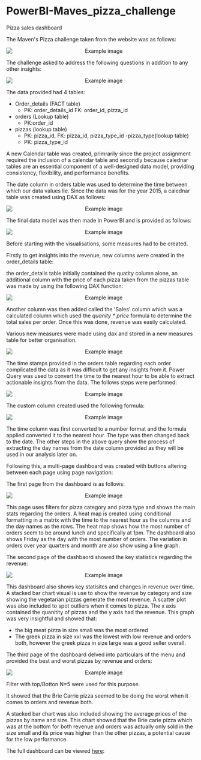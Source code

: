 # PowerBI-Maves_pizza_challenge
Pizza sales dashboard

The Maven's Pizza challenge taken from the website was as follows:

<p align="center">
  <img src="about.PNG" alt="Example image" style="display: block; margin: 0 auto;">
</p>

The challenge asked to address the following questions in addition to any other insights:

<p align="center">
  <img src="questions.PNG" alt="Example image" style="display: block; margin: 0 auto;">
</p>

The data provided had 4 tables:
- Order_details (FACT table)
  - PK: order_details_id FK: order_id, pizza_id
- orders (Lookup table)
  - PK:order_id
- pizzas (lookup table)
  - PK: pizza_id, FK: pizza_id, pizza_type_id
-pizza_type(lookup table)
  - PK: pizza_type_id 

A new Calendar table was created, primrarily since the project assignment required the inclusion of a calendar table and secondly because calednar tables are an essential component of a well-designed data model, providing consistency, flexibility, and performance benefits.

The date column in orders table was used to determine the time between which our data values lie. Since the data was for the year 2015, a calednar table was created using DAX as follows:

<p align="center">
  <img src="cal_code.PNG" alt="Example image" style="display: block; margin: 0 auto;">
</p>

The final data model was then made in PowerBI and is provided as follows:

<p align="center">
  <img src="data_model.PNG" alt="Example image" style="display: block; margin: 0 auto;">
</p>

Before starting with the visualisations, some measures had to be created. 

Firstly to get insights into the revenue, new columns were created in the order_details table:

the order_details table initially contained the quatity column alone, an additional column with the price of each pizza taken from the pizzas table was made by using the following DAX function:

<p align="center">
  <img src="price_column.PNG" alt="Example image" style="display: block; margin: 0 auto;">
</p>

Another column was then added called the 'Sales' column which was a calculated column which used the *quanity * price* formula to determine the total sales per order.
Once this was done, revenue was easily calculated. 

Various new measures were made using dax and stored in a new measures table for better organisation. 

<p align="center">
  <img src="measures.PNG" alt="Example image" style="display: block; margin: 0 auto;">
</p>


The time stamps provided in the orders table regarding each order complicated the data as it was difficult to get any insights from it. Power Query was used to convert the time to the nearest hour to be able to extract actionable insights from the data. The follows steps were performed:

<p align="center">
  <img src="query.PNG" alt="Example image" style="display: block; margin: 0 auto;">
</p>

The custom column created used the following formula:

<p align="center">
  <img src="column_formula.PNG" alt="Example image" style="display: block; margin: 0 auto;">
</p>

The time column was first converted to a number format and the formula applied converted it to the nearest hour. The type was then changed back to the date. The other steps in the above query show the process of extracting the day names from the date column provided as they will be used in our analysis later on. 

Following this, a multi-page dashboard was created with buttons altering between each page using page navigation:

The first page from the dashboard is as follows:

<p align="center">
  <img src="dash_l.PNG" alt="Example image" style="display: block; margin: 0 auto;">
</p>

This page uses filters for pizza category and pizza type and shows the main stats regarding the orders. A heat map is created using conditional formatting in a matrix with the time to the nearest hour as the columns and the day names as the rows. The heat map shows how the most number of orders seem to be around lunch and specifically at 1pm.
The dashboard also shows Friday as the day with the most number of orders. The variation in orders over year quarters and month are also show using a line graph. 

The second page of the dashbaord showed the key statistics regarding the revenue:

<p align="center">
  <img src="dash_2.PNG" alt="Example image" style="display: block; margin: 0 auto;">
</p>

This dashboard also shows key statisitcs and changes in revenue over time. A stacked bar chart visual is use to show the revenue by category and size showing the vegetarian pizzas generate the most revenue. 
A scatter plot was also included to spot outliers when it comes to pizza. The x axis contained the quanitity of pizzas and the y axis had the revenue. This graph was very insightful and showed that:
- the big meat pizza in size small was the most ordered
- The greek pizza in size xxl was the lowest with low revenue and orders both, however the greek pizza in size large was a good seller overall. 


The third page of the dashboard delved into particulars of the menu and provided the best and worst pizzas by revenue and orders:

<p align="center">
  <img src="dash_3.PNG" alt="Example image" style="display: block; margin: 0 auto;">
</p>

Filter with top/Botton N=5 were used for this purpose.

It showed that the Brie Carrie pizza seemed to be doing the worst when it comes to orders and revenue both.

A stacked bar chart was also included showing the average prices of the pizzas by name and size. This chart showed that the Brie carie pizza which was at the bottom for both revenue and orders was actually only sold in the size small and its price was higher than the other pizzas, a potential cause for the low performance. 

The full dashboard can be viewed [here]():




